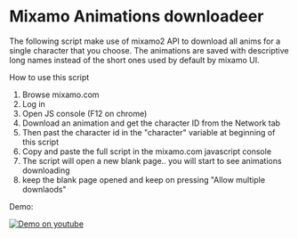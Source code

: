 # Mixamo Animations downloadeer
 The following script make use of mixamo2 API to download all anims for a single character that you choose.
 The animations are saved with descriptive long names instead of the short ones used by default by mixamo UI.

  How to use this script
  1. Browse mixamo.com
  2. Log in
  3. Open JS console (F12 on chrome)
  4. Download an animation and get the character ID from the Network tab
  5. Then past the character id in the "character" variable at beginning of this script
  6. Copy and paste the full script in the mixamo.com javascript console
  7. The script will open a new blank page.. you  will start to see animations downloading
  8. keep the blank page opened and keep on pressing "Allow multiple downlaods" 

Demo:

[![Demo on youtube](https://img.youtube.com/vi/EuAjnKAehGI/0.jpg)](https://www.youtube.com/watch?v=EuAjnKAehGI)
